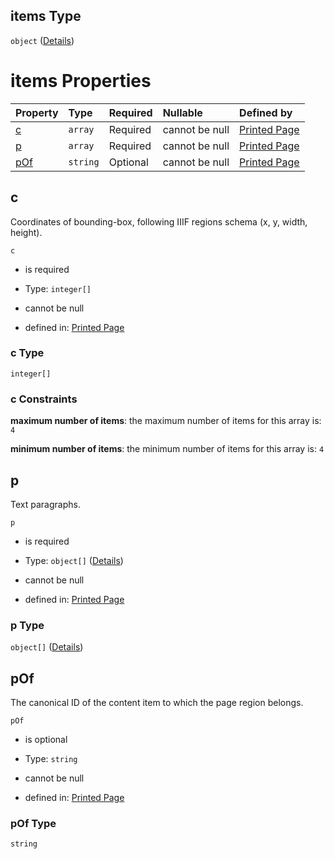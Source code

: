 ## items Type

`object` ([Details](page-properties-r-items.md))

# items Properties

| Property    | Type     | Required | Nullable       | Defined by                                                                                                                                                                 |
| :---------- | :------- | :------- | :------------- | :------------------------------------------------------------------------------------------------------------------------------------------------------------------------- |
| [c](#c)     | `array`  | Required | cannot be null | [Printed Page](page-properties-r-items-properties-c.md "https://impresso.github.io/impresso-schemas/json/canonical/page.schema.json#/properties/r/items/properties/c")     |
| [p](#p)     | `array`  | Required | cannot be null | [Printed Page](page-properties-r-items-properties-p.md "https://impresso.github.io/impresso-schemas/json/canonical/page.schema.json#/properties/r/items/properties/p")     |
| [pOf](#pof) | `string` | Optional | cannot be null | [Printed Page](page-properties-r-items-properties-pof.md "https://impresso.github.io/impresso-schemas/json/canonical/page.schema.json#/properties/r/items/properties/pOf") |

## c

Coordinates of bounding-box, following IIIF regions schema (x, y, width, height).

`c`

*   is required

*   Type: `integer[]`

*   cannot be null

*   defined in: [Printed Page](page-properties-r-items-properties-c.md "https://impresso.github.io/impresso-schemas/json/canonical/page.schema.json#/properties/r/items/properties/c")

### c Type

`integer[]`

### c Constraints

**maximum number of items**: the maximum number of items for this array is: `4`

**minimum number of items**: the minimum number of items for this array is: `4`

## p

Text paragraphs.

`p`

*   is required

*   Type: `object[]` ([Details](page-properties-r-items-properties-p-items.md))

*   cannot be null

*   defined in: [Printed Page](page-properties-r-items-properties-p.md "https://impresso.github.io/impresso-schemas/json/canonical/page.schema.json#/properties/r/items/properties/p")

### p Type

`object[]` ([Details](page-properties-r-items-properties-p-items.md))

## pOf

The canonical ID of the content item to which the page region belongs.

`pOf`

*   is optional

*   Type: `string`

*   cannot be null

*   defined in: [Printed Page](page-properties-r-items-properties-pof.md "https://impresso.github.io/impresso-schemas/json/canonical/page.schema.json#/properties/r/items/properties/pOf")

### pOf Type

`string`
